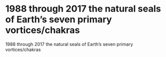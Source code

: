 # 1988 through 2017 the natural seals of Earth’s seven primary vortices/chakras

1988 through 2017 the natural seals of Earth’s seven primary vortices/chakras